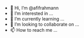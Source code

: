 - 👋 Hi, I’m @afifrahmann
- 👀 I’m interested in ...
- 🌱 I’m currently learning ...
- 💞️ I’m looking to collaborate on ...
- 📫 How to reach me ...

<!---
afifrahmann/afifrahmann is a ✨ special ✨ repository because its `README.md` (this file) appears on your GitHub profile.
You can click the Preview link to take a look at your changes.
--->
